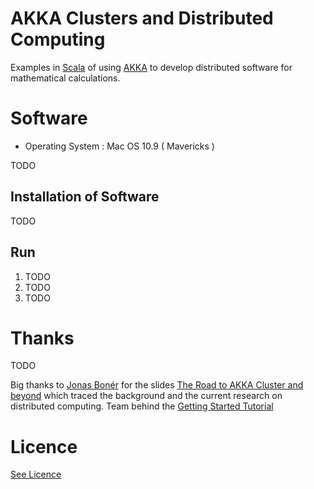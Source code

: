 # AKKA Clusters and Distributed Computing

Examples in [Scala](http://www.scala-lang.org/) of using [AKKA](http://akka.io/) to develop distributed software for 
mathematical calculations.

# Software
 
* Operating System : Mac OS 10.9 ( Mavericks )


TODO

## Installation of Software


TODO


## Run

<ol>
<li>TODO</li>
<li>TODO</li>
<li>TODO</li>
</ol>

# Thanks

TODO

Big thanks to [Jonas Bonér](http://jonasboner.com/) for the slides [The Road to AKKA Cluster and beyond](http://www.slideshare.net/jboner/the-road-to-akka-cluster-and-beyond) which 
traced the background and the current research on distributed computing. Team behind the [Getting Started Tutorial](http://doc.akka.io/docs/akka/2.0/intro/getting-started-first-scala.html) 

# Licence

[See Licence](/LICENSE)

